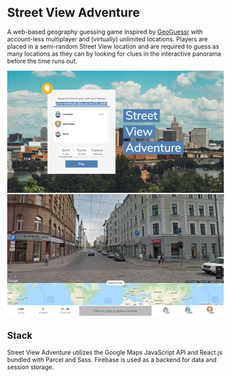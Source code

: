 # Street View Adventure
A web-based geography guessing game inspired by [GeoGuessr](https://www.geoguessr.com/) with account-less multiplayer and (virtually) unlimited locations. Players are placed in a semi-random Street View location and are required to guess as many locations as they can by looking for clues in the interactive panorama before the time runs out.

![Image of lobby](./screenshots/lobby.png)
![Image of game](./screenshots/game.png)

## Stack
Street View Adventure utilizes the Google Maps JavaScript API and React.js bundled with Parcel and Sass. Firebase is used as a backend for data and session storage.
